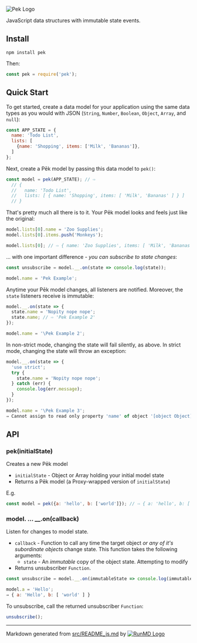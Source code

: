 <!--
  -- This file is auto-generated from src/README_js.md. Changes should be made there.
  -->

![Pek Logo](http://i.imgur.com/4ZQuhmQ.png)

JavaScript data structures with immutable state events.

## Install

    npm install pek

Then:

```javascript
const pek = require('pek');
```

## Quick Start

To get started, create a data model for your application using the same data
types as you would with JSON (`String`, `Number`, `Boolean`, `Object`, `Array`, and `null`):

```javascript
const APP_STATE = {
  name: 'Todo List',
  lists: [
    {name: 'Shopping', items: ['Milk', 'Bananas']},
  ]
};
```

Next, create a P&emacr;k model by passing this data model to `pek()`:

```javascript
const model = pek(APP_STATE); // ⇨ 
  // {
  //   name: 'Todo List',
  //   lists: [ { name: 'Shopping', items: [ 'Milk', 'Bananas' ] } ]
  // }
```

That's pretty much all there is to it.  Your P&emacr;k model looks and feels just like the original:

```javascript
model.lists[0].name = 'Zoo Supplies';
model.lists[0].items.push('Monkeys');

model.lists[0]; // ⇨ { name: 'Zoo Supplies', items: [ 'Milk', 'Bananas', 'Monkeys' ] }
```

... with one important difference - *you can subscribe to state changes*:

```javascript
const unsubscribe = model.__.on(state => console.log(state));

model.name = 'Pek Example';
```

Anytime your P&emacr;k model changes, all listeners are notified.  Moreover, the `state` listeners receive is immutable:

```javascript
model.__.on(state => {
  state.name = 'Nopity nope nope';
  state.name; // ⇨ 'Pek Example 2'
});

model.name = '\Pek Example 2';
```

In non-strict mode, changing the state will fail silently, as above.  In strict
mode, changing the state will throw an exception:

```javascript
model.__.on(state => {
  'use strict';
  try {
    state.name = 'Nopity nope nope';
  } catch (err) {
    console.log(err.message);
  }
});

model.name = '\Pek Example 3';
⇒ Cannot assign to read only property 'name' of object '[object Object]'
```

## API

### pek(initialState)

Creates a new P&emacr;k model

* `initialState` - Object or Array holding your initial model state
* Returns a P&emacr;k model (a Proxy-wrapped version of `initialState`)

E.g.

```javascript
const model = pek({a: 'hello', b: ['world']}); // ⇨ { a: 'hello', b: [ 'world' ] }
```

### model. ... __.on(callback)

Listen for changes to model state.

* `callback` - Function to call any time the target object *or any of it's
subordinate objects* change state.  This function takes the following arguments:
  * `state` - An *immutable* copy of the object state.  Attempting to modify
* Returns unsubscriber `Function`.

```javascript
const unsubscribe = model.__.on(immutableState => console.log(immutableState));

model.a = 'Hello';
⇒ { a: 'Hello', b: [ 'world' ] }
```

To unsubscribe, call the returned unsubscriber `Function`:

```javascript
unsubscribe();
```

----
Markdown generated from [src/README_js.md](src/README_js.md) by [![RunMD Logo](https://i.imgur.com/h0FVyzU.png)](https://github.com/broofa/runmd)